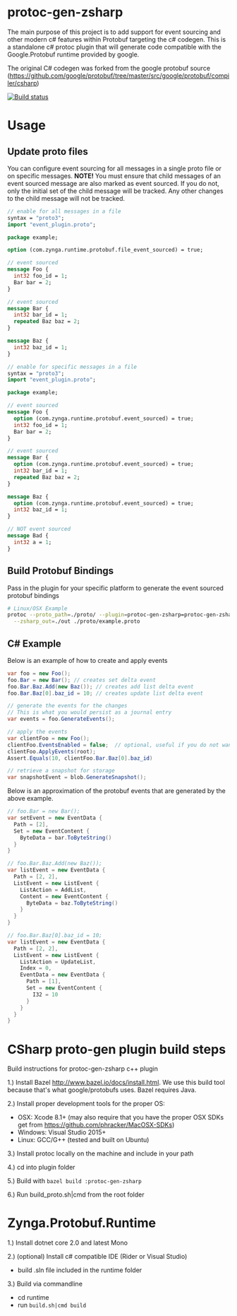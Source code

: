 # protoc-gen-zsharp
The main purpose of this project is to add support for event sourcing and other modern c# features within Protobuf targeting the c# codegen. This is a standalone c# protoc plugin that will generate code compatible with the Google.Protobuf runtime provided by google.

The original C# codegen was forked from the google protobuf source (https://github.com/google/protobuf/tree/master/src/google/protobuf/compiler/csharp)

[![Build status](https://ci.appveyor.com/api/projects/status/g42go2oy0lf7r73d/branch/master?svg=true)](https://ci.appveyor.com/project/wackoisgod/protoc-gen-zsharp/branch/master)

# Usage

## Update proto files

You can configure event sourcing for all messages in a single proto file or on specific messages.  **NOTE!** You must ensure that child messages of an event sourced message are also marked as event sourced.  If you do not, only the initial set of the child message will be tracked.  Any other changes to the child message will not be tracked.

```protobuf
// enable for all messages in a file
syntax = "proto3";
import "event_plugin.proto";

package example;

option (com.zynga.runtime.protobuf.file_event_sourced) = true;

// event sourced
message Foo {
  int32 foo_id = 1;
  Bar bar = 2;
}

// event sourced
message Bar {
  int32 bar_id = 1;
  repeated Baz baz = 2;
}

message Baz {
  int32 baz_id = 1;
}
```

```protobuf
// enable for specific messages in a file
syntax = "proto3";
import "event_plugin.proto";

package example;

// event sourced
message Foo {
  option (com.zynga.runtime.protobuf.event_sourced) = true;
  int32 foo_id = 1;
  Bar bar = 2;
}

// event sourced
message Bar {
  option (com.zynga.runtime.protobuf.event_sourced) = true;
  int32 bar_id = 1;
  repeated Baz baz = 2;
}

message Baz {
  option (com.zynga.runtime.protobuf.event_sourced) = true;
  int32 baz_id = 1;
}

// NOT event sourced
message Bad {
  int32 a = 1;
}
```

## Build Protobuf Bindings

Pass in the plugin for your specific platform to generate the event sourced protobuf bindings

```bash
# Linux/OSX Example
protoc --proto_path=./proto/ --plugin=protoc-gen-zsharp=protoc-gen-zsharp \
  --zsharp_out=./out ./proto/example.proto
```

## C# Example

Below is an example of how to create and apply events

```csharp
var foo = new Foo();
foo.Bar = new Bar(); // creates set delta event
foo.Bar.Baz.Add(new Baz()); // creates add list delta event
foo.Bar.Baz[0].baz_id = 10; // creates update list delta event

// generate the events for the changes
// This is what you would persist as a journal entry
var events = foo.GenerateEvents();

// apply the events
var clientFoo = new Foo();
clientFoo.EventsEnabled = false;  // optional, useful if you do not want to generate events
clientFoo.ApplyEvents(root);
Assert.Equals(10, clientFoo.Bar.Baz[0].baz_id)

// retrieve a snapshot for storage
var snapshotEvent = blob.GenerateSnapshot();
```

Below is an approximation of the protobuf events that are generated by the above example.

```csharp
// foo.Bar = new Bar();
var setEvent = new EventData {
  Path = [2],
  Set = new EventContent {
    ByteData = bar.ToByteString()
  }
}

// foo.Bar.Baz.Add(new Baz());
var listEvent = new EventData {
  Path = [2, 2],
  ListEvent = new ListEvent {
    ListAction = AddList,
    Content = new EventContent {
      ByteData = baz.ToByteString()
    }
  }
}

// foo.Bar.Baz[0].baz_id = 10;
var listEvent = new EventData {
  Path = [2, 2],
  ListEvent = new ListEvent {
    ListAction = UpdateList,
    Index = 0,
    EventData = new EventData {
      Path = [1],
      Set = new EventContent {
        I32 = 10
      }
    }
  }
}
```

# CSharp proto-gen plugin build steps

Build instructions for protoc-gen-zsharp c++ plugin

1.) Install Bazel http://www.bazel.io/docs/install.html. We use this build tool because that's what google/protobufs uses. Bazel requires Java.

2.) Install proper development tools for the proper OS:

* OSX: Xcode 8.1+ (may also require that you have the proper OSX SDKs get from https://github.com/phracker/MacOSX-SDKs)
* Windows: Visual Studio 2015+ 
* Linux: GCC/G++ (tested and built on Ubuntu)

3.) Install protoc locally on the machine and include in your path

4.) cd into plugin folder 

5.) Build with ```bazel build :protoc-gen-zsharp```

6.) Run build_proto.sh|cmd from the root folder

# Zynga.Protobuf.Runtime

1.) Install dotnet core 2.0 and latest Mono

2.) (optional) Install c# compatible IDE (Rider or Visual Studio)
* build .sln file included in the runtime folder 

3.) Build via commandline
* cd runtime 
* run ```build.sh|cmd build```

